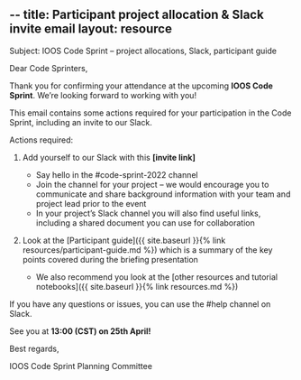 --
title: Participant project allocation & Slack invite email
layout: resource
---

Subject: IOOS Code Sprint – project allocations, Slack, participant guide

Dear Code Sprinters,

Thank you for confirming your attendance at the upcoming **IOOS Code Sprint**. We’re looking forward to working with
you!

This email contains some actions required for your participation in the
Code Sprint, including an invite to our Slack.

Actions required:

1. Add yourself to our Slack with this **[invite link]**
   * Say hello in the #code-sprint-2022 channel
   * Join the channel for your project – we would encourage you to communicate
     and share background information with your team and project lead prior to
     the event
   * In your project’s Slack channel you will also find useful links, including
     a shared document you can use for collaboration

2. Look at the [Participant guide]({{ site.baseurl }}{% link resources/participant-guide.md %})
   which is a summary of the key points covered during the briefing presentation
   * We also recommend you look at the [other resources and tutorial notebooks]({{ site.baseurl }}{% link resources.md %})

If you have any questions or issues, you can use the #help channel on Slack.

See you at **13:00 (CST) on 25th April!**

Best regards,

IOOS Code Sprint Planning Committee
